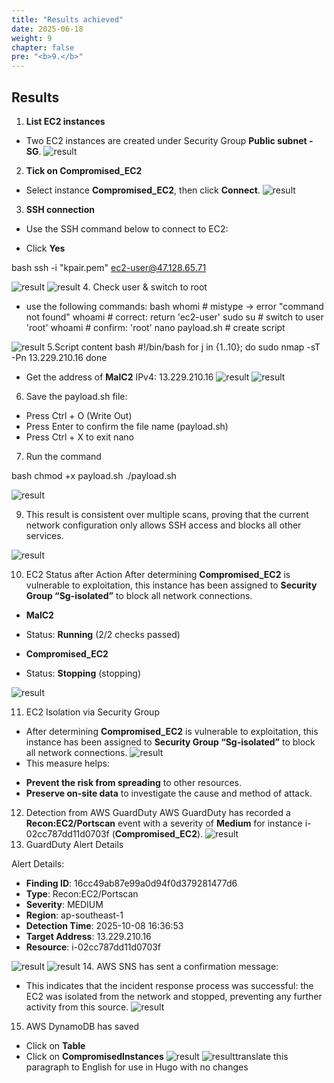```yaml
---
title: "Results achieved"
date: 2025-06-18
weight: 9
chapter: false
pre: "<b>9.</b>"
---
```


## Results

1. **List EC2 instances**

+ Two EC2 instances are created under Security Group **Public subnet - SG**.
![result](/000058-SessionManager/images/9.result/1.png)
2. **Tick on Compromised_EC2**

+ Select instance **Compromised_EC2**, then click **Connect**.
![result](/000058-SessionManager/images/9.result/8.1.png)
3. **SSH connection**

+ Use the SSH command below to connect to EC2:

+ Click **Yes**

bash
ssh -i "kpair.pem" ec2-user@47.128.65.71

![result](/000058-SessionManager/images/9.result/5.1.png)
![result](/000058-SessionManager/images/9.result/6.1.png)
4. Check user & switch to root
+ use the following commands:
bash
whomi # mistype -> error "command not found"
whoami # correct: return 'ec2-user'
sudo su # switch to user 'root'
whoami # confirm: 'root'
nano payload.sh # create script

![result](/000058-SessionManager/images/8.result/7.1.png)
5.Script content
bash
#!/bin/bash
for j in {1..10}; do
sudo nmap -sT -Pn 13.229.210.16
done

+ Get the address of **MalC2** IPv4: 13.229.210.16
![result](/000058-SessionManager/images/9.result/9.1.png)
![result](/000058-SessionManager/images/9.result/10.1.png)

6. Save the payload.sh file:

+ Press Ctrl + O (Write Out)
+ Press Enter to confirm the file name (payload.sh)
+ Press Ctrl + X to exit nano

7. Run the command

bash
chmod +x payload.sh
./payload.sh

![result](/000058-SessionManager/images/9.result/20.png)

9. This result is consistent over multiple scans, proving that the current network configuration only allows SSH access and blocks all other services.

![result](/000058-SessionManager/images/9.result/11.png)

10. EC2 Status after Action
After determining **Compromised_EC2** is vulnerable to exploitation, this instance has been assigned to **Security Group “Sg-isolated”** to block all network connections.

- **MalC2**
- Status: **Running** (2/2 checks passed)

- **Compromised_EC2**
- Status: **Stopping** (stopping)

![result](/000058-SessionManager/images/9.result/12.png)

11. EC2 Isolation via Security Group
+ After determining **Compromised_EC2** is vulnerable to exploitation, this instance has been assigned to **Security Group “Sg-isolated”** to block all network connections.
![result](/000058-SessionManager/images/9.result/13.png)
+ This measure helps:
- **Prevent the risk from spreading** to other resources.
- **Preserve on-site data** to investigate the cause and method of attack.
12. Detection from AWS GuardDuty
AWS GuardDuty has recorded a **Recon:EC2/Portscan** event with a severity of **Medium** for instance i-02cc787dd11d0703f (**Compromised_EC2**).
![result](/000058-SessionManager/images/9.result/14.png)
13. GuardDuty Alert Details

Alert Details:

- **Finding ID**: 16cc49ab87e99a0d94f0d379281477d6
- **Type**: Recon:EC2/Portscan
- **Severity**: MEDIUM
- **Region**: ap-southeast-1
- **Detection Time**: 2025-10-08 16:36:53
- **Target Address**: 13.229.210.16
- **Resource**: i-02cc787dd11d0703f

![result](/000058-SessionManager/images/9.result/15.png)
![result](/000058-SessionManager/images/9.result/16.1.png)
14. AWS SNS has sent a confirmation message:
+ This indicates that the incident response process was successful: the EC2 was isolated from the network and stopped, preventing any further activity from this source.
![result](/000058-SessionManager/images/9.result/17.png)

15. AWS DynamoDB has saved
+ Click on **Table**
+ Click on **Compromisedlnstances**
![result](/000058-SessionManager/images/9.result/18.png)
![result](/000058-SessionManager/images/9.result/19.png)translate this paragraph to English for use in Hugo with no changes